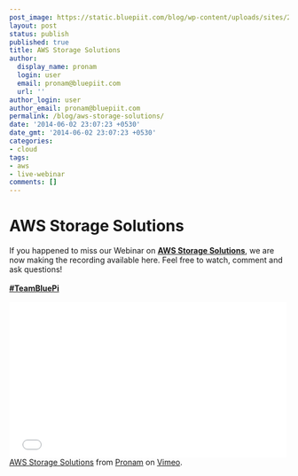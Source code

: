 ```yaml
---
post_image: https://static.bluepiit.com/blog/wp-content/uploads/sites/2/2014/06/aws-storage.jpg
layout: post
status: publish
published: true
title: AWS Storage Solutions
author:
  display_name: pronam
  login: user
  email: pronam@bluepiit.com
  url: ''
author_login: user
author_email: pronam@bluepiit.com
permalink: /blog/aws-storage-solutions/
date: '2014-06-02 23:07:23 +0530'
date_gmt: '2014-06-02 23:07:23 +0530'
categories:
- cloud
tags:
- aws
- live-webinar
comments: []
---
```

# AWS Storage Solutions
<p>If you happened to miss our Webinar on <b><a href="https://aws.amazon.com/products/storage/">AWS Storage Solutions</a></b>, we are now making the recording available here. Feel free to watch, comment and ask questions!<br />
<br><b><a href="https://www.bluepiit.com">#TeamBluePi</a></b><br/><br/>
<iframe src="//player.vimeo.com/video/97139091" width="500" height="280" frameborder="0" allowfullscreen="allowfullscreen"></iframe><br />
<a href="http://vimeo.com/97139091">AWS Storage Solutions</a> from <a href="http://vimeo.com/user20933523">Pronam</a> on <a href="https://vimeo.com">Vimeo</a>.</p>
